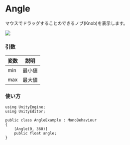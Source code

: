 Angle
==========================

マウスでドラッグすることのできるノブ(Knob)を表示します。


![](https://dl.dropboxusercontent.com/u/153254465/screenshot2/ss%202015-02-17%2021.52.00.png)

### 引数

|変数|説明|
|---|---|
|min|最小値|
|max|最大値|

### 使い方

```
using UnityEngine;
using UnityEditor;

public class AngleExample : MonoBehaviour
{
    [Angle(0, 360)]
    public float angle;
}
```
